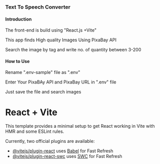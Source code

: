 <h3>Text To Speech Converter</h3>
<h4>Introduction</h4>
<p>The front-end is build using "React.js +Vite"</p>
<p>This app finds High quality Images Using PixaBay API </p>
<p>Search the image by tag and write no. of quantity between 3-200</p>
<h4>How to Use</h4>
<p>Rename ".env-sample" file as ".env"</p>
<p>Enter Your PixaBAy API and PixaBay URL in ".env" file</p>
<p>Just save the file and search images</p>


# React + Vite

This template provides a minimal setup to get React working in Vite with HMR and some ESLint rules.

Currently, two official plugins are available:

- [@vitejs/plugin-react](https://github.com/vitejs/vite-plugin-react/blob/main/packages/plugin-react/README.md) uses [Babel](https://babeljs.io/) for Fast Refresh
- [@vitejs/plugin-react-swc](https://github.com/vitejs/vite-plugin-react-swc) uses [SWC](https://swc.rs/) for Fast Refresh
